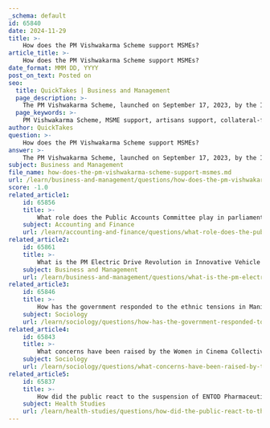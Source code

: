 ```yaml
---
_schema: default
id: 65840
date: 2024-11-29
title: >-
    How does the PM Vishwakarma Scheme support MSMEs?
article_title: >-
    How does the PM Vishwakarma Scheme support MSMEs?
date_format: MMM DD, YYYY
post_on_text: Posted on
seo:
  title: QuickTakes | Business and Management
  page_description: >-
    The PM Vishwakarma Scheme, launched on September 17, 2023, by the Indian government, aims to support Micro, Small, and Medium Enterprises (MSMEs) through financial aid, skill training, and modern tools, enhancing the livelihood and productivity of artisans and craftspeople.
  page_keywords: >-
    PM Vishwakarma Scheme, MSME support, artisans support, collateral-free credit, skill training, modern tools, digital transactions, market access, financial inclusion, Udyam Assist
author: QuickTakes
question: >-
    How does the PM Vishwakarma Scheme support MSMEs?
answer: >-
    The PM Vishwakarma Scheme, launched on September 17, 2023, by the Indian government, is a significant initiative aimed at supporting Micro, Small, and Medium Enterprises (MSMEs), particularly focusing on artisans and craftspeople. This scheme is designed to provide comprehensive and holistic support to these individuals, often referred to as "Vishwakarmas," who work with their hands and tools.\n\nKey features of the PM Vishwakarma Scheme that support MSMEs include:\n\n1. **Collateral-Free Credit**: The scheme offers easy access to collateral-free credit of up to ₹3 lakh at a competitive interest rate of 5% per annum for a duration of four years. This financial support is crucial for MSMEs to invest in their businesses and enhance their operations.\n\n2. **Skill Training**: The scheme includes provisions for skill upgradation through basic and advanced training programs. Artisans can receive training lasting from 5 to 15 days, along with a stipend of ₹500 per day during the training period. This helps improve their skills and productivity.\n\n3. **Modern Tools and Toolkit Incentives**: Beneficiaries of the scheme are provided with modern tools and equipment, which are essential for enhancing their productivity and the quality of their products.\n\n4. **Digital Transaction Incentives**: The scheme encourages artisans to adopt digital transactions by providing incentives, thereby promoting financial inclusion and modern business practices.\n\n5. **Market Linkage Support**: The PM Vishwakarma Scheme facilitates market access for artisans and craftspeople, helping them to connect with potential buyers and expand their market reach.\n\n6. **Recognition**: Artisans and craftspeople receive a PM Vishwakarma certificate and ID card, which not only recognizes their skills but also enhances their credibility in the market.\n\n7. **Udyam Assist Platform**: The scheme includes access to the Udyam Assist platform, which provides additional support and resources for MSMEs.\n\nOverall, the PM Vishwakarma Scheme aims to uplift the traditional artisan community by providing them with the necessary tools, training, and financial support to thrive in a competitive market, thereby contributing to the growth and development of the MSME sector in India.
subject: Business and Management
file_name: how-does-the-pm-vishwakarma-scheme-support-msmes.md
url: /learn/business-and-management/questions/how-does-the-pm-vishwakarma-scheme-support-msmes
score: -1.0
related_article1:
    id: 65856
    title: >-
        What role does the Public Accounts Committee play in parliamentary oversight?
    subject: Accounting and Finance
    url: /learn/accounting-and-finance/questions/what-role-does-the-public-accounts-committee-play-in-parliamentary-oversight
related_article2:
    id: 65861
    title: >-
        What is the PM Electric Drive Revolution in Innovative Vehicle Enhancement?
    subject: Business and Management
    url: /learn/business-and-management/questions/what-is-the-pm-electric-drive-revolution-in-innovative-vehicle-enhancement
related_article3:
    id: 65846
    title: >-
        How has the government responded to the ethnic tensions in Manipur?
    subject: Sociology
    url: /learn/sociology/questions/how-has-the-government-responded-to-the-ethnic-tensions-in-manipur
related_article4:
    id: 65843
    title: >-
        What concerns have been raised by the Women in Cinema Collective?
    subject: Sociology
    url: /learn/sociology/questions/what-concerns-have-been-raised-by-the-women-in-cinema-collective
related_article5:
    id: 65837
    title: >-
        How did the public react to the suspension of ENTOD Pharmaceuticals' eye drops?
    subject: Health Studies
    url: /learn/health-studies/questions/how-did-the-public-react-to-the-suspension-of-entod-pharmaceuticals-eye-drops
---
```


&nbsp;